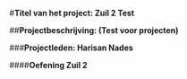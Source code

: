 
#**Titel van het project: Zuil 2 Test**

##**Projectbeschrijving: (Test voor projecten)**

###**Projectleden: Harisan Nades**

####**Oefening Zuil 2**
